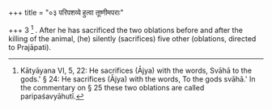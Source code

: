 +++
title = "०३ परिपशव्ये हुत्वा तूष्णीमपराः"

+++
3 [^3] . After he has sacrificed the two oblations before and after the killing of the animal, (he) silently (sacrifices) five other (oblations, directed to Prajāpati).


[^3]:  Kātyāyana VI, 5, 22: He sacrifices (Ājya) with the words, Svāhā to the gods.' § 24: He sacrifices (Ājya) with the words, To the gods svāhā.' In the commentary on § 25 these two oblations are called paripaśavyāhutī.


